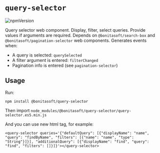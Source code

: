 # `query-selector`

![npmVersion](https://img.shields.io/npm/v/@bonitasoft/query-selector?color=blue&style=plastic)

Query selector web component. Display, filter, select queries. Provide values if arguments are required.
Depends on `@bonitasoft/search-box` and `@bonitasoft/pagination-selector` web components.
Generates events when:

- A query is selected: `querySelected`
- A filter argument is entered: `filterChanged`
- Pagination info is entered (see `pagination-selector`)

## Usage

Run:

    npm install @bonitasoft/query-selector

Then import `node_modules/@bonitasoft/query-selector/query-selector.es5.min.js`

And you can use new html tag, for example:
 
 `<query-selector queries='{"defaultQuery": [{"displayName": "name", "query": "findByName", "filters": [{"name": "name", "type": "String"}]}], "additionalQuery": [{"displayName": "find", "query": "find", "filters": []}]}'></query-selector>`


